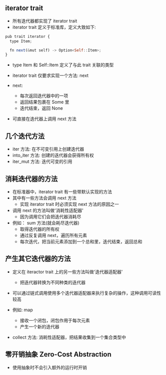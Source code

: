 ## iterator trait

- 所有迭代器都实现了 iterator trait
- iterator trait 定义于标准库，定义大致如下:

```javascript
pub trait iterator {
  type Item;

  fn next(&mut self) -> Option<Self::Item>;
}
```

- type Item 和 Self::Item 定义了与此 trait 关联的类型

- iterator trait 仅要求实现一个方法: next

- next:

  - 每次返回迭代器中的一项
  - 返回结果包裹在 Some 里
  - 迭代结束，返回 None

- 可直接在迭代器上调用 next 方法

## 几个迭代方法

- iter 方法: 在不可变引用上创建迭代器
- into_iter 方法: 创建的迭代器会获得所有权
- iter_mut 方法: 迭代可变的引用

## 消耗迭代器的方法

- 在标准器中，iterator trait 有一些带默认实现的方法
- 其中有一些方法会调用 next 方法
  - 实现 iterator trait 时必须实现 next 方法的原因之一
- 调用 next 的方法叫做'消耗性适配器'
  - 因为调用它们会把迭代器消耗尽
- 例如： sum 方法(就会耗尽迭代器)
  - 取得迭代器的所有权
  - 通过反复调用 next，遍历所有元素
  - 每次迭代，把当前元素添加到一个总和里，迭代结束，返回总和

## 产生其它迭代器的方法

- 定义在 iteractor trait 上的另一些方法叫做'迭代器适配器'

  - 把迭代器转换为不同种类的迭代器

- 可以通过链式调用使用多个迭代器适配器来执行复杂的操作，这种调用可读性较高

- 例如: map

  - 接收一个闭包，闭包作用于每次元素
  - 产生一个新的迭代器

- collect 方法: 消耗性适配器，把结果收集到一个集合类型中

## 零开销抽象 Zero-Cost Abstraction

- 使用抽象时不会引入额外的运行时开销
